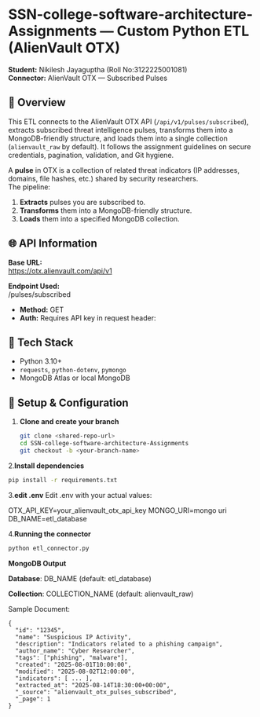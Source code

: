 # SSN-college-software-architecture-Assignments — Custom Python ETL (AlienVault OTX)

**Student:** Nikilesh Jayaguptha (Roll No:3122225001081)  
**Connector:** AlienVault OTX — Subscribed Pulses 

## 📌 Overview
This ETL connects to the AlienVault OTX API (`/api/v1/pulses/subscribed`), extracts subscribed threat intelligence pulses, transforms them into a MongoDB-friendly structure, and loads them into a single collection (`alienvault_raw` by default). It follows the assignment guidelines on secure credentials, pagination, validation, and Git hygiene.

A **pulse** in OTX is a collection of related threat indicators (IP addresses, domains, file hashes, etc.) shared by security researchers.  
The pipeline:
1. **Extracts** pulses you are subscribed to.
2. **Transforms** them into a MongoDB-friendly structure.
3. **Loads** them into a specified MongoDB collection.

## 🌐 API Information

**Base URL:**  
https://otx.alienvault.com/api/v1


**Endpoint Used:**  
/pulses/subscribed


- **Method:** GET  
- **Auth:** Requires API key in request header:  


## 🧰 Tech Stack
- Python 3.10+  
- `requests`, `python-dotenv`, `pymongo`  
- MongoDB Atlas or local MongoDB

## 🔐 Setup & Configuration

1. **Clone and create your branch**
   ```bash
   git clone <shared-repo-url>
   cd SSN-college-software-architecture-Assignments
   git checkout -b <your-branch-name>

2.**Install dependencies**
```bash
pip install -r requirements.txt
```
3.**edit .env**
Edit .env with your actual values:

OTX_API_KEY=your_alienvault_otx_api_key
MONGO_URI=mongo uri
DB_NAME=etl_database

4.**Running the connector**
```bash
python etl_connector.py
```



**MongoDB Output**

**Database**: DB_NAME (default: etl_database)

**Collection**: COLLECTION_NAME (default: alienvault_raw)

Sample Document:
```
{
  "id": "12345",
  "name": "Suspicious IP Activity",
  "description": "Indicators related to a phishing campaign",
  "author_name": "Cyber Researcher",
  "tags": ["phishing", "malware"],
  "created": "2025-08-01T10:00:00",
  "modified": "2025-08-02T12:00:00",
  "indicators": [ ... ],
  "extracted_at": "2025-08-14T18:30:00+00:00",
  "_source": "alienvault_otx_pulses_subscribed",
  "_page": 1
}